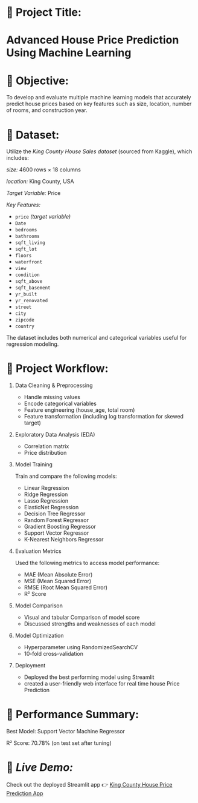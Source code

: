
# 🏡 Project Title:
# Advanced House Price Prediction Using Machine Learning


# 🎯 Objective: 
To develop and evaluate multiple machine learning models that accurately predict house prices based on key features such as size, location, number of rooms, and construction year.

# 📁 Dataset: 

Utilize the *King County House Sales dataset* (sourced from Kaggle), which includes:

*size:* 4600 rows × 18 columns 

*location:* King County, USA

*Target Variable:* Price

*Key Features:*

- `price` *(target variable)*  
- `Date`
- `bedrooms`  
- `bathrooms`  
- `sqft_living`  
- `sqft_lot`  
- `floors`  
- `waterfront`  
- `view`  
- `condition`  
- `sqft_above`  
- `sqft_basement`  
- `yr_built`  
- `yr_renovated`  
- `street`
- `city`
- `zipcode`
- `country`

The dataset includes both numerical and categorical variables useful for regression modeling.  


# 🔧 Project Workflow:

1. Data Cleaning & Preprocessing  
   - Handle missing values  
   - Encode categorical variables 
   - Feature engineering (house_age, total room)
   - Feature transformation (including log transformation for skewed target)

2. Exploratory Data Analysis (EDA)
   - Correlation matrix  
   - Price distribution  

3. Model Training

    Train and compare the following models: 
   - Linear Regression  
   - Ridge Regression
   - Lasso Regression
   - ElasticNet  Regression 
   - Decision Tree Regressor  
   - Random Forest Regressor  
   - Gradient Boosting Regressor  
   - Support Vector Regressor  
   - K-Nearest Neighbors Regressor  

4. Evaluation Metrics
  
   Used the following metrics to access model        performance: 
   - MAE (Mean Absolute Error)  
   - MSE (Mean Squared Error)  
   - RMSE (Root Mean Squared Error)  
   - R² Score  

5. Model Comparison 
   - Visual and tabular Comparison of model score
   - Discussed strengths and weaknesses of each model 

6. Model Optimization
   - Hyperparameter using RandomizedSearchCV
   - 10-fold cross-validation 

7. Deployment
   - Deployed the best performing model using Streamlit 
   - created a user-friendly web interface for real time house Price Prediction 


# 🧪 Performance Summary:

Best Model: Support Vector Machine Regressor

R² Score: 70.78% (on test set after tuning)


# 🚀 *Live Demo:*  

Check out the deployed Streamlit app 👉 [King County House Price Prediction App](https://isaac5886-kingcounty-price-app1-mxqgaq.streamlit.app/)
